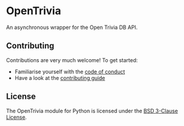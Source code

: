 # OpenTrivia

An asynchronous wrapper for the Open Trivia DB API.

## Contributing

Contributions are very much welcome!
To get started:

* Familiarise yourself with the [code of conduct](https://github.com/parafoxia/opentrivia/blob/main/CODE_OF_CONDUCT.md)
* Have a look at the [contributing guide](https://github.com/parafoxia/opentrivia/blob/main/CONTRIBUTING.md)

## License

The OpenTrivia module for Python is licensed under the [BSD 3-Clause License](https://github.com/parafoxia/opentrivia/blob/main/LICENSE).
